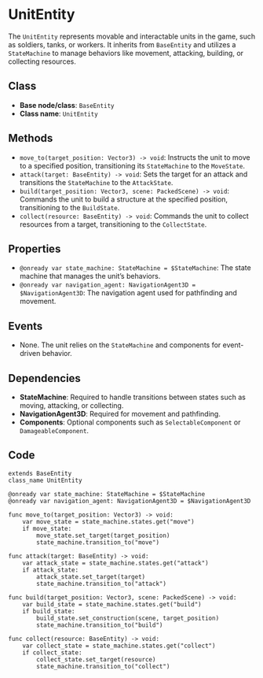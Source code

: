 # UnitEntity

The `UnitEntity` represents movable and interactable units in the game, such as soldiers, tanks, or workers. It inherits from `BaseEntity` and utilizes a `StateMachine` to manage behaviors like movement, attacking, building, or collecting resources.

## **Class**

- **Base node/class**: `BaseEntity`
- **Class name**: `UnitEntity`

## **Methods**

- `move_to(target_position: Vector3) -> void`: Instructs the unit to move to a specified position, transitioning its `StateMachine` to the `MoveState`.
- `attack(target: BaseEntity) -> void`: Sets the target for an attack and transitions the `StateMachine` to the `AttackState`.
- `build(target_position: Vector3, scene: PackedScene) -> void`: Commands the unit to build a structure at the specified position, transitioning to the `BuildState`.
- `collect(resource: BaseEntity) -> void`: Commands the unit to collect resources from a target, transitioning to the `CollectState`.

## **Properties**

- `@onready var state_machine: StateMachine = $StateMachine`: The state machine that manages the unit’s behaviors.
- `@onready var navigation_agent: NavigationAgent3D = $NavigationAgent3D`: The navigation agent used for pathfinding and movement.

## **Events**

- None. The unit relies on the `StateMachine` and components for event-driven behavior.

## **Dependencies**

- **StateMachine**: Required to handle transitions between states such as moving, attacking, or collecting.
- **NavigationAgent3D**: Required for movement and pathfinding.
- **Components**: Optional components such as `SelectableComponent` or `DamageableComponent`.

## Code

```gdscript
extends BaseEntity
class_name UnitEntity

@onready var state_machine: StateMachine = $StateMachine
@onready var navigation_agent: NavigationAgent3D = $NavigationAgent3D

func move_to(target_position: Vector3) -> void:
    var move_state = state_machine.states.get("move")
    if move_state:
        move_state.set_target(target_position)
        state_machine.transition_to("move")

func attack(target: BaseEntity) -> void:
    var attack_state = state_machine.states.get("attack")
    if attack_state:
        attack_state.set_target(target)
        state_machine.transition_to("attack")

func build(target_position: Vector3, scene: PackedScene) -> void:
    var build_state = state_machine.states.get("build")
    if build_state:
        build_state.set_construction(scene, target_position)
        state_machine.transition_to("build")

func collect(resource: BaseEntity) -> void:
    var collect_state = state_machine.states.get("collect")
    if collect_state:
        collect_state.set_target(resource)
        state_machine.transition_to("collect")
```